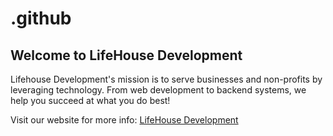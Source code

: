 # .github

## Welcome to LifeHouse Development
Lifehouse Development's mission is to serve businesses and non-profits by leveraging technology. From web development to backend systems, we help you succeed at what you do best!

Visit our website for more info: [LifeHouse Development](https://lifehouse.dev)
